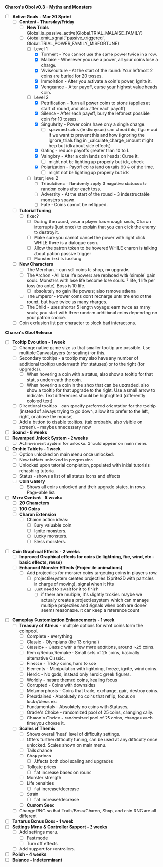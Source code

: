 **Charon's Obol v0.3 - Myths and Monsters**
- [ ] **Active Goals - Mar 30 Sprint**
	- [ ] **Content - Thursday/Friday**
		- [ ] **New Trials** Global.is_passive_active(Global.TRIAL_MALAISE_FAMILY)
		- [ ] Global.emit_signal("passive_triggered", Global.TRIAL_POWER_FAMILY_MISFORTUNE)
			- [ ] Level 1
				- [x] Torment - You cannot use the same power twice in a row.
				- [x] Malaise - Whenever you use a power, all your coins lose a charge.
				- [x] Vivisepulture - At the start of the round: Your leftmost 2 coins are buried for 20 tosses.
				- [x] Immolation - After you activate a coin's power, Ignite it.
				- [x] Vengeance - After payoff, curse your highest value heads coin.
			- [ ] Level 2
				- [x] Petrification - Turn all power coins to stone (applies at start of round, and also after each payoff)
				- [x]  Silence - After each payoff, bury the leftmost possible coin for 10 tosses.
				- [x]  Singularity - Power coins have only a single charge.
					- [ ] spawned coins (ie dionysus) can cheat this; figure out if we want to prevent this and how (ignoring the ignore_trials flag in _calculate_charge_amount might help but idk about side effects)
				- [x]  Gating - reduce payoffs greater than 10 to 1.
				- [x] Vainglory - After a coin lands on heads: Curse it.
					- [ ] might not be lighting up properly but idk, check
				- [x] Polarization - Payoff coins land on tails 90% of the time.
					- [ ] might not be lighting up properly but idk
			- [ ] later; level 2
				- [ ] Tribulations - Randomly apply 3 negative statuses to random coins after each toss.
				- [ ] Adversity - At the start of the round - 3 indestructable monsters spawn.
				- [ ] Fate - Coins cannot be reflipped.
	- [ ] **Tutorial Tuning**
		- [ ] fixed?
			- [ ] During the round, once a player has enough souls, Charon interrupts (just once) to explain that you can click the enemy to destroy it.
			- [ ] Make sure you cannot cancel the power with right click WHILE there is a dialogue open.
			- [ ] Allow the patron token to be hovered WHILE charon is talking about patron passive trigger
			- [ ] Monster text is too long

	- [ ] **New Characters**
		- [ ] The Merchant - can sell coins to shop, no upgrade.
		- [ ] The Archon - All lose life powers are replaced with (simple) gain souls. Monsters with lose life become lose souls. 7 life, 1 life per toss (no ante). Boss is 10 life.
			- [ ] absolutely no gain life powers; also remove athena
		- [ ] The Emperor - Power coins don't recharge until the end of the round, but have twice as many charges.
		- [ ] The Child - uses shorter 5 length voyage; earn twice as many souls; you start with three random additional coins depending on your patron choice.
	- [ ] Coin exclusion list per character to block bad interactions.

**Charon's Obol Release**
- [ ] **Tooltip Evolution - 1 week**
	- [ ] Change native game size so that smaller tooltip are possible. Use multiple CanvasLayers (or scaling) for this. 
	- [ ] Secondary tooltips - a tooltip may also have any number of additional tooltips underneath (for statuses) or to the right (for upgrades).
		- [ ] When hovering a coin with a status, also show a tooltip for that status underneath the coin.
		- [ ] When hovering a coin in the shop that can be upgraded, also show a tooltip for that upgrade to the right. Use a small arrow to indicate. Text differences should be highlighted (differently colored text)
	- [ ] Directional tooltips - can specify preferred orientation for the tooltip (instead of always trying to go down, allow it to prefer to the left, right, or above the mouse).
	- [ ] Add a button to disable tooltips. (tab probably, also visible on screen). - maybe unnecessary now
- [ ] **Sound - 8 weeks**
- [ ] **Revamped Unlock System - 2 weeks**
	- [ ] Achievement system for unlocks. Should appear on main menu.
- [ ] **Orphic Tablets - 1 week**
	- [ ] Option unlocked on main menu once unlocked.
	- [ ] New tablets unlocked in progression.
	- [ ] Unlocked upon tutorial completion, populated with initial tutorials rehashing tutorial.
	- [ ] Status - shows a list of all status icons and effects
	- [ ] **Coin Gallery**
		- [ ] Shows all coins unlocked and their upgrade states, in rows. Page-able list.
- [ ] **More Content - 8 weeks**
	- [ ] **20 Characters**
	- [ ] **100 Coins**
	- [ ] **Charon Extension**
		- [ ] Charon action ideas:
			- [ ] Bury valuable coin.
			- [ ] Ignite monsters.
			- [ ] Lucky monsters.
			- [ ] Bless monsters.
* [ ] **Coin Graphical Effects - 2 weeks**
	- [ ] **Improved Graphical effects for coins (ie lightning, fire, wind, etc - basic effects, reuse)**
	- [ ] **Enhanced Monster Effects (Projectile animations)**
		- [ ] Add projectiles for monster coins targetting coins in player's row.
			- [ ] projectilesystem creates projectiles (Sprite2D with particles in charge of moving), signal when it hits
			- [ ] Just need to await for it to finish
				- [ ] if there are multiple, it's slightly trickier. maybe we actually create a projectilesystem, which can manage multiple projectiles and signals when both are done? seems reasonable. it can keep a reference count
- [ ] **Gameplay Customization Enhancements - 1 week**
	- [ ] **Treasury of Atreus** - multiple options for what coins form the coinpool.
		- [ ] Complete - everything
		- [ ] Classic - Olympians (the 13 original)
		- [ ] Classic+ - Classic with a few more additions, around ~25 coins.
		- [ ] Remix/Redux/Remake - Small sets of 25 coins, basically alternative Classic.
		- [ ] Finesse - Tricky coins, hard to use
		- [ ] Elements - Manipulation with lightning, freeze, ignite, wind coins.
		- [ ] Heroic - No gods, instead only heroic greek figures.
		- [ ] Worldly - nature themed coins, healing focus
		- [ ] Corrupted - Coins with downsides
		- [ ] Metamorphosis - Coins that trade, exchange, gain, destroy coins.
		- [ ] Preordained - Absolutely no coins that reflip, focus on lucky/bless etc
		- [ ] Fundamentals - Absolutely no coins with Statuses.
		- [ ] Oracle's Choice - randomized pool of 25 coins, changing daily.
		- [ ] Charon's Choice - randomized pool of 25 coins, changes each time you choose it.
	- [ ] **Scales of Themis**
		- [ ] Shows overall 'heat' level of difficulty settings.
		- [ ] Offers further difficulty tuning, can be used at any difficulty once unlocked. Scales shown on main menu.
		- [ ] Tails chance
		- [ ] Shop prices
			- [ ] Affects both obol scaling and upgrades
		- [ ] Tollgate prices
			- [ ] flat increase based on round
		- [ ] Monster strength
		- [ ] Life penalties
			- [ ] flat increase/decrease
		- [ ] Strain
			- [ ] flat increase/decrease
		- [ ] **Custom Seed**
	- [ ] Change RNG so that Trails/Boss/Charon, Shop, and coin RNG are all different.
- [ ] **Tartarus Bonus Boss - 1 week**
- [ ] **Settings Menu & Controller Support - 2 weeks**
	- [ ] Add settings menu.
		- [ ] Fast mode
		- [ ] Turn off effects
	- [ ] Add support for controllers.
- [ ] **Polish - 4 weeks**
- [ ] **Balance - Indeterminant**